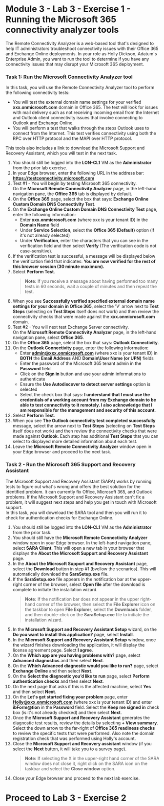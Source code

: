 # Module 3 - Lab 3 - Exercise 1 - Running the Microsoft 365 connectivity analyzer tools
The Remote Connectivity Analyzer is a web-based tool that's designed to help IT administrators troubleshoot connectivity issues with their Office 365 and Exchange Online deployments. In your role as Holly Dickson, Adatum's Enterprise Admin, you want to run the tool to determine if you have any connectivity issues that may disrupt your Microsoft 365 deployment.

### Task 1: Run the Microsoft Connectivity Analyzer tool
In this task, you will use the Remote Connectivity Analyzer tool to perform the following connectivity tests:  
- You will test the external domain name settings for your verified **xxx.onmicrosoft.com** domain in Office 365. The test will look for issues with mail delivery such as not receiving incoming email from the Internet and Outlook client connectivity issues that involve connecting to Outlook and Exchange Online.
- You will perform a test that walks through the steps Outlook uses to connect from the Internet. This test verifies connectivity using both the RPC over HTTP protocol and the MAPI over HTTP protocol.  

This tools also includes a link to download the Microsoft Support and Recovery Assistant, which you will test in the next task.
1. You should still be logged into the **LON-CL1** VM as the **Administrator** from the prior lab exercise. 
1. In your Edge browser, enter the following URL in the address bar: **https://testconnectivity.microsoft.com**
1. Test #1 - You will begin by testing Microsoft 365 connectivity.  
On the **Microsoft Remote Connectivity Analyzer** page, in the left-hand navigation pane, the **Office 365** tab is displayed by default.
1. On the **Office 365** page, select the box that says: **Exchange Online Custom Domain DNS Connectivity Test**.
1. On the **Exchange Online Custom Domain DNS Connectivity Test** page, enter the following information:   
	- Enter **xxx.onmicrosoft.com** (where xxx is your tenant ID) in the **Domain Name** field 
	- Under **Service Selection**, select the **Office 365 (Default)** option (if it's not already selected)
	- Under **Verification**, enter the characters that you can see in the verification field and then select **Verify** (The verification code is not case-sensitive).
1. If the verification test is successful, a message will be displayed below the verification field that indicates: **You are now verified for the rest of this browser session (30 minute maximum).**
1. Select **Perform Test**.
	>**Note:** If you receive a message about having performed too many tests in 60 seconds, wait a couple of minutes and then repeat the test.
1. When you see **Successfully verified specified external domain name settings for your domain in Office 365**, select the 'V' arrow next to **Test Steps** (selecting on **Test Steps** itself does not work) and then review the connectivity checks that were made against the **xxx.onmicrosoft.com** domain.
1. Test #2 - You will next test Exchange Server connectivity.  
On the **Microsoft Remote Connectivity Analyzer** page, in the left-hand navigation pane, select **Office 365**.
1. On the **Office 365** page, select the box that says: **Outlook Connectivity**.
1. On the **Outlook Connectivity** page, enter the following information:  
	- Enter **admin@xxx.onmicrosoft.com** (where xxx is your tenant ID) in **BOTH** the **Email Address** AND **Domain\User Name (or UPN)** fields
	- Enter the password of the Microsoft 365 tenant admin in the **Password** field
	- Click on the **Sign in** button and use your admin informations to authenticate
	- Ensure the **Use Autodiscover to detect server settings** option is selected
	- Select the check box that says: **I understand that I must use the credentials of a working account from my Exchange domain to be able to test connectivity to it remotely. I also acknowledge that I am responsible for the management and security of this account**.
1. Select **Perform Test**.
1. When you see **The Outlook connectivity test completed successfully** message, select the arrow next to **Test Steps** (selecting on **Test Steps** itself does not work) and then review the connectivity checks that were made against **Outlook**. Each step has additional **Test Steps** that you can select to displayed more detailed information about each test. 
1. Leave the **Microsoft Remote Connectivity Analyzer** window open in your Edge browser and proceed to the next task.

### Task 2 - Run the Microsoft 365 Support and Recovery Assistant
The Microsoft Support and Recovery Assistant (SARA) works by running tests to figure out what's wrong and offers the best solution for the identified problem. It can currently fix Office, Microsoft 365, and Outlook problems. If the Microsoft Support and Recovery Assistant can't fix a problem, it will suggest next steps and help you get in touch with Microsoft support.  
In this task, you will download the SARA tool and then you will run it to check for authentication checks for Exchange Online.  
1. You should still be logged into the **LON-CL1** VM as the **Administrator** from the prior task.
1. You should still have the **Microsoft Remote Connectivity Analyzer** window open in your Edge browser. In the left-hand navigation pane, select **SARA Client**. This will open a new tab in your browser that displays the **About the Microsoft Support and Recovery Assistant** page.
1. In the **About the Microsoft Support and Recovery Assistant** page, select the **Download** button in step #1 (bvellow the scenarios). This will automatically download the **SaraSetup.exe** file.
1. If the **SaraSetup.exe** file appears in the notification bar at the upper-right corner of the browser, select **Open file** after the download is complete to initiate the installation wizard.
	>**Note:** If the notification bar does not appear in the upper right-hand corner of the browser, then select the **File Explorer** icon on the taskbar to open **File Explorer**, select the **Downloads** folder, and then double-click on the **SaraSetup.exe** file to initiate the installation wizard.
1. In the **Microsoft Support and Recovery Assistant Setup** wizard, on the **Do you want to install this application?** page, select **Install**.
1. In the **Microsoft Support and Recovery Assistant Setup** window, once the wizard finishes downloading the application, it will display the license agreement page. Select **I agree**.
1. On the **Which app are you having problems with?** page, select **Advanced diagnostics** and then select **Next**.
1. On the **Which Advanced diagnostic would you like to run?** page, select **Exchange Online** and then select **Next**.
1. On the **Select the diagnostic you’d like to run** page, select **Perform authentication checks** and then select **Next**.
1. On the next page that asks if this is the affected machine, select **Yes** and then select **Next**.
1. On the **Let's get started fixing your problem** page, enter **Holly@xxx.onmicrosoft.com** (where xxx is your tenant ID) and enter **ibForm@tion** in the **Password** field. Select the **Keep me signed in** check box (is it's not already checked) and then select **Next**.
1. Once the **Microsoft Support and Recovery Assistant** generates the diagnostic test results, review the details by selecting **+ View summary**. Select the down arrow to the far-right of **Office 365 readiness checks** to review the specific tests that were performed. Also note the domain registration check that was performed using Holly's account.
1. Close the **Microsoft Support and Recovery assistant** window (if you select the **Next** button, it will take you to a survey page).
	>**Note:** If selecting the X in the upper-right hand corner of the SARA window does not close it, right click on the SARA icon on the taskbar and  select the **Close window** option. 
1. Close your Edge browser and proceed to the next lab exercise.
# Proceed to Lab 3 - Exercise 2